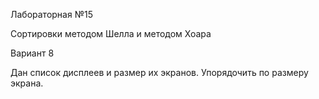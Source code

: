 Лабораторная №15

Сортировки методом Шелла и методом Хоара

Вариант 8

Дан список дисплеев и размер их экранов. Упорядочить по размеру экрана. 
